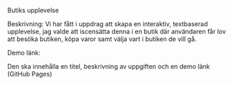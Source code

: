 Butiks upplevelse 

Beskrivning: 
Vi har fått i uppdrag att skapa en interaktiv, textbaserad upplevelse, jag valde att iscensätta denna i en butik där 
användaren får lov att besöka butiken, köpa varor samt välja vart i butiken de vill gå. 

Demo länk: 

Den ska innehålla en titel, beskrivning av uppgiften och en demo länk (GitHub Pages)